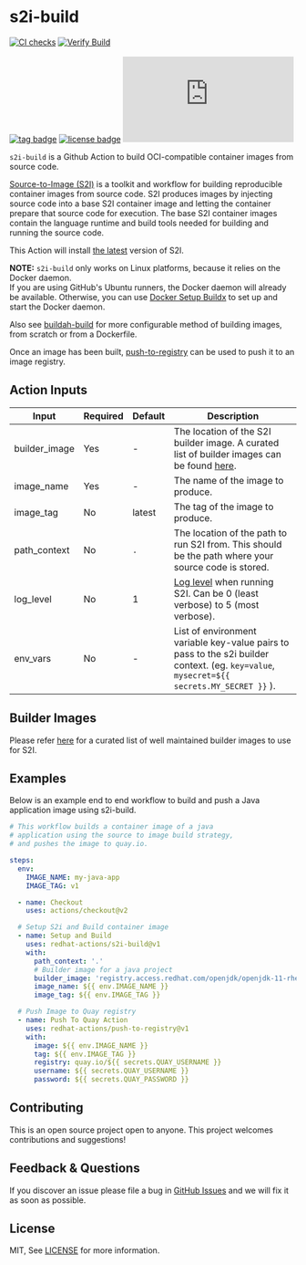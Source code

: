 # s2i-build
[![CI checks](https://github.com/redhat-actions/s2i-build/workflows/CI%20checks/badge.svg)](https://github.com/redhat-actions/s2i-build/actions?query=workflow%3A%22CI+checks%22)
[![Verify Build](https://github.com/redhat-actions/s2i-build/workflows/Verify%20Build/badge.svg)](https://github.com/redhat-actions/s2i-build/actions?query=workflow%3A%22Verify+Build%22)
<br></br>
[![tag badge](https://img.shields.io/github/v/tag/redhat-actions/s2i-build)](https://github.com/redhat-actions/s2i-build/tags)
[![license badge](https://img.shields.io/github/license/redhat-actions/s2i-build)](./LICENSE)
[![size badge](https://img.shields.io/github/size/redhat-actions/s2i-build/dist/index.js)](./dist)

`s2i-build` is a Github Action to build OCI-compatible container images from source code.

[Source-to-Image (S2I)](https://github.com/openshift/source-to-image) is a toolkit and workflow for building reproducible
container images from source code.
S2I produces images by injecting source code into a base S2I container image
and letting the container prepare that source code for execution. The base
S2I container images contain the language runtime and build tools needed for
building and running the source code.

This Action will install [the latest](https://github.com/openshift/source-to-image/releases/tag/v1.3.1) version of S2I.

**NOTE:**
`s2i-build` only works on Linux platforms, because it relies on the Docker daemon.<br>
If you are using GitHub's Ubuntu runners, the Docker daemon will already be available.
Otherwise, you can use [Docker Setup Buildx](https://github.com/marketplace/actions/docker-setup-buildx) to set up and start the Docker daemon.

Also see [buildah-build](https://github.com/redhat-actions/buildah-build) for more configurable method of building images, from scratch or from a Dockerfile.

Once an image has been built, [push-to-registry](https://github.com/redhat-actions/push-to-registry) can be used to push it to an image registry.

## Action Inputs

<table>
  <thead>
    <tr>
      <th>Input</th>
      <th>Required</th>
      <th>Default</th>
      <th>Description</th>
    </tr>
  </thead>

  <tr>
    <td>builder_image</td>
    <td>Yes</td>
    <td>-</td>
    <td>
      The location of the S2I builder image. A curated list of builder images can be found
      <a href="./builder-images.md">here</a>.
    </td>
  </tr>

  <tr>
    <td>image_name</td>
     <td>Yes</td>
    <td>-</td>
    <td>The name of the image to produce. </td>
  </tr>

  <tr>
    <td>image_tag</td>
    <td>No</td>
    <td>latest</td>
    <td>The tag of the image to produce.</td>
  </tr>

  <tr>
    <td>path_context</td>
    <td>No</td>
    <td><code>.</code></td>
    <td>The location of the path to run S2I from. This should be the path where your source code is stored.</td>
  </tr>

  <tr>
    <td>log_level</td>
    <td>No</td>
    <td>1</td>
    <td><a href="https://github.com/openshift/source-to-image/blob/master/docs/cli.md#log-levels">Log level</a> when running S2I. Can be 0 (least verbose) to 5 (most verbose).</td>
  </tr>

  <tr>
    <td>env_vars</td>
    <td>No</td>
    <td>-</td>
    <td>List of environment variable key-value pairs to pass to the s2i builder context. (eg. <code>key=value</code>, <code>mysecret=${{ secrets.MY_SECRET }}</code> ).</td>
  </tr>

</table>

## Builder Images

Please refer [here](./builder-images.md) for a curated list of well maintained builder images to use for S2I.

## Examples

Below is an example end to end workflow to build and push a Java application image using s2i-build.

```yaml
# This workflow builds a container image of a java
# application using the source to image build strategy,
# and pushes the image to quay.io.

steps:
  env:
    IMAGE_NAME: my-java-app
    IMAGE_TAG: v1

  - name: Checkout
    uses: actions/checkout@v2

  # Setup S2i and Build container image
  - name: Setup and Build
    uses: redhat-actions/s2i-build@v1
    with:
      path_context: '.'
      # Builder image for a java project
      builder_image: 'registry.access.redhat.com/openjdk/openjdk-11-rhel7'
      image_name: ${{ env.IMAGE_NAME }}
      image_tag: ${{ env.IMAGE_TAG }}

  # Push Image to Quay registry
  - name: Push To Quay Action
    uses: redhat-actions/push-to-registry@v1
    with:
      image: ${{ env.IMAGE_NAME }}
      tag: ${{ env.IMAGE_TAG }}
      registry: quay.io/${{ secrets.QUAY_USERNAME }}
      username: ${{ secrets.QUAY_USERNAME }}
      password: ${{ secrets.QUAY_PASSWORD }}

```

## Contributing

This is an open source project open to anyone. This project welcomes contributions and suggestions!

## Feedback & Questions

If you discover an issue please file a bug in [GitHub Issues](https://github.com/redhat-actions/s2i-build/issues) and we will fix it as soon as possible.

## License

MIT, See [LICENSE](./LICENSE) for more information.
